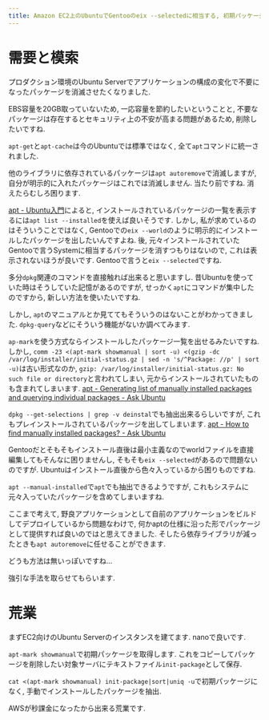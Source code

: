 ```yaml
---
title: Amazon EC2上のUbuntuでGentooのeix --selectedに相当する, 初期パッケージに含まれていない手動でインストールしたパッケージ一覧を表示する方法
---
```


# 需要と模索

プロダクション環境のUbuntu Serverでアプリケーションの構成の変化で不要になったパッケージを消滅させたくなりました.

EBS容量を20GB取っていないため,
一応容量を節約したいということと,
不要なパッケージは存在するとセキュリティ上の不安が高まる問題があるため,
削除したいですね.

`apt-get`と`apt-cache`は今のUbuntuでは標準ではなく,
全て`apt`コマンドに統一されました.

他のライブラリに依存されているパッケージは`apt autoremove`で消滅しますが,
自分が明示的に入れたパッケージはこれでは消滅しません.
当たり前ですね.
消えたらむしろ困ります.

[apt - Ubuntu入門](http://kaworu.jpn.org/ubuntu/apt)によると,
インストールされているパッケージの一覧を表示するには`apt list --installed`を使えば良いそうです.
しかし,
私が求めているのはそういうことではなく,
Gentooでの`eix --world`のように明示的にインストールしたパッケージを出したいんですよね.
後,
元々インストールされていたGentooで言うSystemに相当するパッケージを消すつもりはないので,
これは表示されないほうが良いです.
Gentooで言うと`eix --selected`ですね.

多分`dpkg`関連のコマンドを直接触れば出来ると思いますし.
昔Ubuntuを使っていた時はそうしていた記憶があるのですが,
せっかく`apt`にコマンドが集中したのですから,
新しい方法を使いたいですね.

しかし,
`apt`のマニュアルとか見ててもそういうのはないことがわかってきました.
`dpkg-query`などにそういう機能がないか調べてみます.

`ap-mark`を使う方式ならインストールしたパッケージ一覧を出せるみたいですね.
しかし,
`comm -23 <(apt-mark showmanual | sort -u) <(gzip -dc /var/log/installer/initial-status.gz | sed -n 's/^Package: //p' | sort -u)`は古い形式なのか,
`gzip: /var/log/installer/initial-status.gz: No such file or directory`と言われてしまい,
元からインストールされていたものも含まれてしまいます.
[apt - Generating list of manually installed packages and querying individual packages - Ask Ubuntu](https://askubuntu.com/questions/2389/generating-list-of-manually-installed-packages-and-querying-individual-packages)

`dpkg --get-selections | grep -v deinstal`でも抽出出来るらしいですが,
これもプレインストールされているパッケージを出してしまいます.
[apt - How to find manually installed packages? - Ask Ubuntu](https://askubuntu.com/questions/32007/how-to-find-manually-installed-packages)

Gentooだとそもそもインストール直後は最小主義なのでworldファイルを直接編集してもそんなに困りませんし,
そもそも`eix --selected`があるので問題ないのですが.
Ubuntuはインストール直後から色々入っているから困りものですね.

`apt --manual-installed`で`apt`でも抽出できるようですが,
これもシステムに元々入っていたパッケージを含めてしまいますね.

ここまで考えて,
野良アプリケーションとして自前のアプリケーションをビルドしてデプロイしているから問題なわけで,
何かaptの仕様に沿った形でパッケージとして提供すれば良いのではと思えてきました.
そしたら依存ライブラリが減ったときも`apt autoremove`に任せることができます.

どうも方法は無いっぽいですね…

強引な手法を取らせてもらいます.

# 荒業

まずEC2向けのUbuntu Serverのインスタンスを建てます.
nanoで良いです.

`apt-mark showmanual`で初期パッケージを取得します.
これをコピーしてパッケージを削除したい対象サーバにテキストファイル`init-package`として保存.

`cat <(apt-mark showmanual) init-package|sort|uniq -u`で初期パッケージになく,
手動でインストールしたパッケージを抽出.

AWSが秒課金になったから出来る荒業です.
